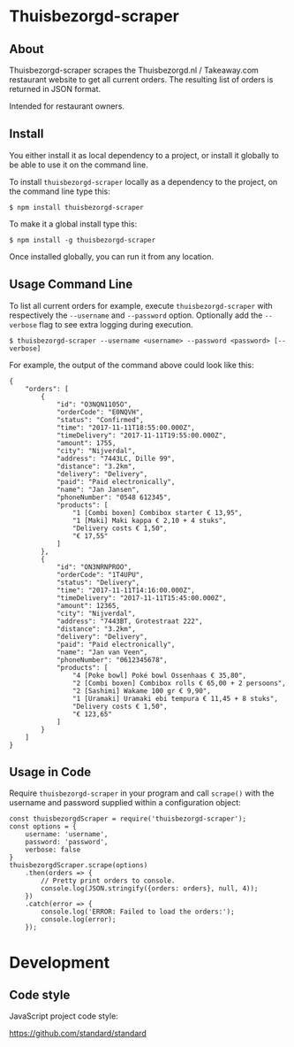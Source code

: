 
Thuisbezorgd-scraper
====================

About
-----
Thuisbezorgd-scraper scrapes the Thuisbezorgd.nl / Takeaway.com restaurant website to get all current orders. 
The resulting list of orders is returned in JSON format. 

Intended for restaurant owners.

Install
-------
You either install it as local dependency to a project, or install it globally to be able to use it on the command line.

To install <code>thuisbezorgd-scraper</code> locally as a dependency to the project, on the command line type this:

    $ npm install thuisbezorgd-scraper
    
To make it a global install type this:    

    $ npm install -g thuisbezorgd-scraper
    
Once installed globally, you can run it from any location.    

Usage Command Line
------------------
To list all current orders for example, execute <code>thuisbezorgd-scraper</code> with respectively the 
<code>--username</code> and <code>--password</code> option. Optionally add the <code>--verbose</code> 
flag to see extra logging during execution.

    $ thuisbezorgd-scraper --username <username> --password <password> [--verbose]

For example, the output of the command above could look like this:

	{
		"orders": [
			{
				"id": "O3NQN1105O",
				"orderCode": "E0NQVH",
				"status": "Confirmed",
				"time": "2017-11-11T18:55:00.000Z",
				"timeDelivery": "2017-11-11T19:55:00.000Z",
				"amount": 1755,
				"city": "Nijverdal",
				"address": "7443LC, Dille 99",
				"distance": "3.2km",
				"delivery": "Delivery",
				"paid": "Paid electronically",
				"name": "Jan Jansen",
				"phoneNumber": "0548 612345",
				"products": [
					"1 [Combi boxen] Combibox starter € 13,95",
					"1 [Maki] Maki kappa € 2,10 + 4 stuks",
					"Delivery costs € 1,50",
					"€ 17,55"
				]
			},
			{
				"id": "ON3NRNPROO",
				"orderCode": "1T4UPU",
				"status": "Delivery",
				"time": "2017-11-11T14:16:00.000Z",
				"timeDelivery": "2017-11-11T15:45:00.000Z",
				"amount": 12365,
				"city": "Nijverdal",
				"address": "7443BT, Grotestraat 222",
				"distance": "3.2km",
				"delivery": "Delivery",
				"paid": "Paid electronically",
				"name": "Jan van Veen",
				"phoneNumber": "0612345678",
				"products": [
					"4 [Poke bowl] Poké bowl Ossenhaas € 35,80",
					"2 [Combi boxen] Combibox rolls € 65,00 + 2 persoons",
					"2 [Sashimi] Wakame 100 gr € 9,90",
					"1 [Uramaki] Uramaki ebi tempura € 11,45 + 8 stuks",
					"Delivery costs € 1,50",
					"€ 123,65"
				]
			}
		]
	}

Usage in Code
-------------
Require <code>thuisbezorgd-scraper</code> in your program and call <code>scrape()</code> 
with the username and password supplied within a configuration object:  

    const thuisbezorgdScraper = require('thuisbezorgd-scraper');
    const options = {
        username: 'username',
        password: 'password',
        verbose: false
    }
    thuisbezorgdScraper.scrape(options)
        .then(orders => {
            // Pretty print orders to console.
            console.log(JSON.stringify({orders: orders}, null, 4));
        })
        .catch(error => {
            console.log('ERROR: Failed to load the orders:');
            console.log(error);
        });

Development
===========

Code style 
----------
JavaScript project code style: 

https://github.com/standard/standard
